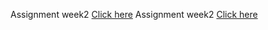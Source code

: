 Assignment week2  [Click here]( https://mef-bda503.github.io/pj18-yildizmust/Assignment_1.html)
Assignment week2  [Click here]( https://mef-bda503.github.io/pj18-yildizmust/Assignment_Week3.html) 
